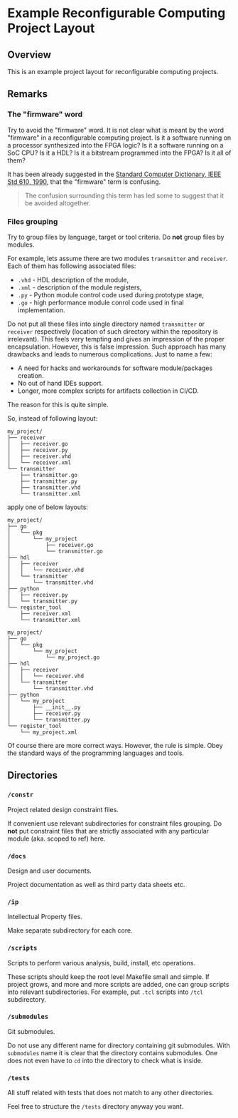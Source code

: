 # Example Reconfigurable Computing Project Layout

## Overview

This is an example project layout for reconfigurable computing projects.

## Remarks

### The "firmware" word

Try to avoid the "firmware" word.
It is not clear what is meant by the word "firmware" in a reconfigurable computing project.
Is it a software running on a processor synthesized into the FPGA logic?
Is it a software running on a SoC CPU?
Is it a HDL?
Is it a bitstream programmed into the FPGA?
Is it all of them?

It has been already suggested in the [Standard Computer Dictionary, IEEE Std 610, 1990](https://ieeexplore.ieee.org/document/182763), that the "firmware" term is confusing.
> The confusion surrounding this term has led some to suggest that it be avoided altogether.

### Files grouping

Try to group files by language, target or tool criteria.
Do **not** group files by modules.

For example, lets assume there are two modules `transmitter` and `receiver`.
Each of them has following associated files:
- `.vhd` - HDL description of the module,
- `.xml` - description of the module registers,
- `.py` - Python module control code used during prototype stage,
- `.go` - high performance module conrol code used in final implementation.

Do not put all these files into single directory named `transmitter` or `receiver` respectively (location of such directory within the repository is irrelevant).
This feels very tempting and gives an impression of the proper encapsulation.
However, this is false impression.
Such approach has many drawbacks and leads to numerous complications.
Just to name a few:
- A need for hacks and workarounds for software module/packages creation.
- No out of hand IDEs support.
- Longer, more complex scripts for artifacts collection in CI/CD.

The reason for this is quite simple.

So, instead of following layout:
```
my_project/
├── receiver
│   ├── receiver.go
│   ├── receiver.py
│   ├── receiver.vhd
│   └── receiver.xml
└── transmitter
    ├── transmitter.go
    ├── transmitter.py
    ├── transmitter.vhd
    └── transmitter.xml
```
apply one of below layouts:
```
my_project/
├── go
│   └── pkg
│       └── my_project
│           ├── receiver.go
│           └── transmitter.go
├── hdl
│   ├── receiver
│   │   └── receiver.vhd
│   └── transmitter
│       └── transmitter.vhd
├── python
│   ├── receiver.py
│   └── transmitter.py
└── register_tool
    ├── receiver.xml
    └── transmitter.xml
```
```
my_project/
├── go
│   └── pkg
│       └── my_project
│           └── my_project.go
├── hdl
│   ├── receiver
│   │   └── receiver.vhd
│   └── transmitter
│       └── transmitter.vhd
├── python
│   └── my_project
│       ├── __init__.py
│       ├── receiver.py
│       └── transmitter.py
└── register_tool
    └── my_project.xml
```
Of course there are more correct ways.
However, the rule is simple.
Obey the standard ways of the programming languages and tools.

## Directories

### `/constr`

Project related design constraint files.

If convenient use relevant subdirectories for constraint files grouping.
Do **not** put constraint files that are strictly associated with any particular module (aka. scoped to ref) here.

### `/docs`

Design and user documents.

Project documentation as well as third party data sheets etc.

### `/ip`

Intellectual Property files.

Make separate subdirectory for each core.

### `/scripts`

Scripts to perform various analysis, build, install, etc operations.

These scripts should keep the root level Makefile small and simple.
If project grows, and more and more scripts are added, one can group scripts into relevant subdirectories.
For example, put `.tcl` scripts into `/tcl` subdirectory.

### `/submodules`

Git submodules.

Do not use any different name for directory containing git submodules.
With `submodules` name it is clear that the directory contains submodules.
One does not even have to `cd` into the directory to check what is inside.

### `/tests`

All stuff related with tests that does not match to any other directories.

Feel free to structure the `/tests` directory anyway you want.
